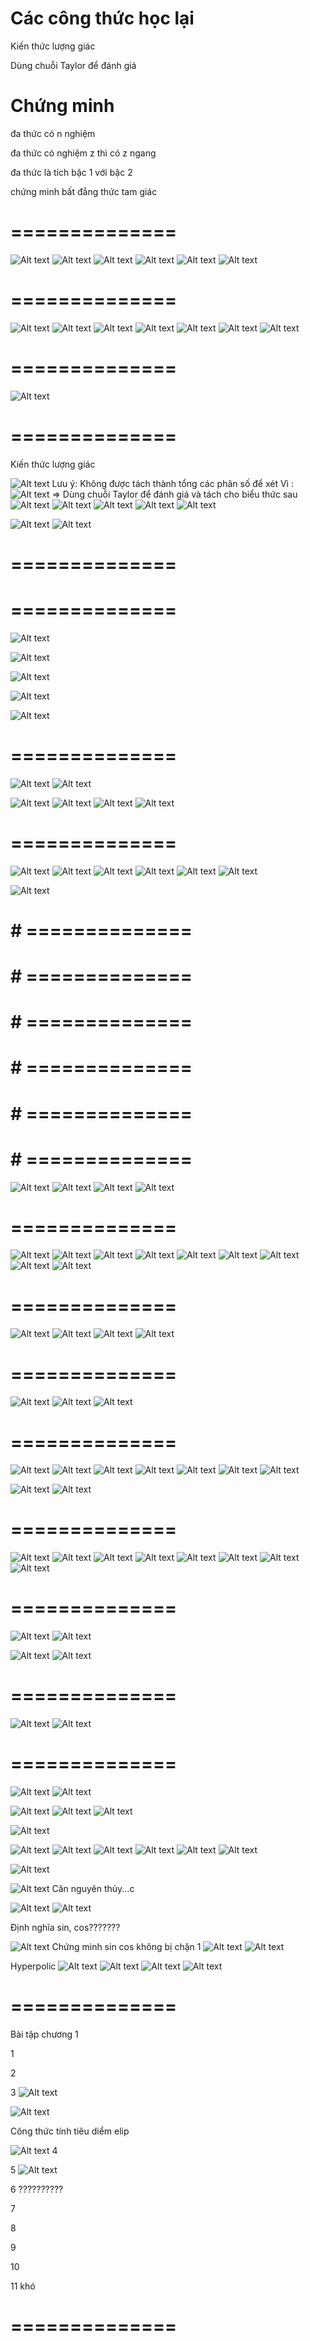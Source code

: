 # Các công thức học lại

Kiến thức lượng giác

Dùng chuỗi Taylor để đánh giá

# Chứng minh

đa thức có n nghiệm

đa thức có nghiệm z thì có z ngang

đa thức là tích bậc 1 với bậc 2

chứng minh bất đẳng thức tam giác

# ==============

![Alt text](image.png)
![Alt text](image-3.png)
![Alt text](image-2.png)
![Alt text](image-4.png)
![Alt text](image-5.png)
![Alt text](image-6.png)

# ==============

![Alt text](image-7.png)
![Alt text](image-8.png)
![Alt text](image-14.png)
![Alt text](image-9.png)
![Alt text](image-10.png)
![Alt text](image-11.png)
![Alt text](image-13.png)

# ==============

![Alt text](image-12.png)

# ==============

Kiến thức lượng giác

![Alt text](image-15.png)
Lưu ý: Không được tách thành tổng các phân số để xét
Vì :
![Alt text](image-19.png)
=> Dùng chuỗi Taylor để đánh giá và tách cho biểu thức sau
![Alt text](image-16.png)
![Alt text](image-17.png)
![Alt text](image-18.png)
![Alt text](image-20.png)
![Alt text](image-21.png)

![Alt text](image-22.png)
![Alt text](image-23.png)

# ==============

# ==============

![Alt text](image-25.png)

![Alt text](image-26.png)

![Alt text](image-27.png)

![Alt text](image-28.png)

![Alt text](image-29.png)

# ==============

![Alt text](image-30.png)
![Alt text](image-31.png)

![Alt text](image-32.png)
![Alt text](image-33.png)
![Alt text](image-34.png)
![Alt text](image-35.png)

# ==============

![Alt text](image-36.png)
![Alt text](image-37.png)
![Alt text](image-38.png)
![Alt text](image-39.png)
![Alt text](image-40.png)
![Alt text](image-41.png)

![Alt text](image-42.png)

# # ==============

# # ==============

# # ==============

# # ==============

# # ==============

# # ==============

![Alt text](image-44.png)
![Alt text](image-45.png)
![Alt text](image-46.png)
![Alt text](image-47.png)

# ==============

![Alt text](image-48.png)
![Alt text](image-49.png)
![Alt text](image-51.png)
![Alt text](image-52.png)
![Alt text](image-53.png)
![Alt text](image-54.png)
![Alt text](image-55.png)
![Alt text](image-56.png)
![Alt text](image-57.png)

# ==============

![Alt text](image-58.png)
![Alt text](image-59.png)
![Alt text](image-60.png)
![Alt text](image-61.png)



# ==============
![Alt text](image-62.png)
![Alt text](image-63.png)
![Alt text](image-64.png)







# ==============
![Alt text](image-65.png)
![Alt text](image-66.png)
![Alt text](image-67.png)
![Alt text](image-68.png)
![Alt text](image-69.png)
![Alt text](image-70.png)
![Alt text](image-72.png)


![Alt text](image-71.png)
![Alt text](image-73.png)


# ==============
![Alt text](image-74.png)
![Alt text](image-75.png)
![Alt text](image-76.png)
![Alt text](image-77.png)
![Alt text](image-78.png)
![Alt text](image-79.png)
![Alt text](image-80.png)
![Alt text](image-81.png)



# ==============
![Alt text](image-82.png)
![Alt text](image-83.png)

![Alt text](image-84.png)
![Alt text](image-85.png)

# ==============





![Alt text](image-86.png)
![Alt text](image-87.png)







# ==============
![Alt text](image-88.png)
![Alt text](image-89.png)


![Alt text](image-90.png)
![Alt text](image-91.png)
![Alt text](image-92.png)

![Alt text](image-93.png)


![Alt text](image-94.png)
![Alt text](image-95.png)
![Alt text](image-96.png)
![Alt text](image-97.png)
![Alt text](image-98.png)
![Alt text](image-99.png)







![Alt text](image-100.png)



![Alt text](image-101.png)
Căn nguyên thủy...c




![Alt text](image-102.png)
![Alt text](image-103.png)

Định nghĩa sin,      cos???????

![Alt text](image-104.png)
Chứng minh sin cos không bị chặn 1
![Alt text](image-105.png)
![Alt text](image-106.png)


Hyperpolic
![Alt text](image-107.png)
![Alt text](image-108.png)
![Alt text](image-109.png)
![Alt text](image-110.png)





# ==============
Bài tập chương 1


1


2



3
![Alt text](image-111.png)

![Alt text](image-112.png)

Công thức  tính tiêu diểm elip


![Alt text](image-113.png)
4


5
![Alt text](image-114.png)


6
??????????

7

8

9

10


11
khó

# ==============
